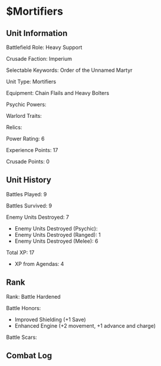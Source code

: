 $Mortifiers
====

Unit Information
----

Battlefield Role: Heavy Support

Crusade Faction: Imperium

Selectable Keywords: Order of the Unnamed Martyr

Unit Type: Mortifiers

Equipment: Chain Flails and Heavy Bolters

Psychic Powers:

Warlord Traits:

Relics:

Power Rating: 6

Experience Points: 17

Crusade Points: 0


Unit History
---
Battles Played: 9

Battles Survived: 9

Enemy Units Destroyed: 7
* Enemy Units Destroyed (Psychic):
* Enemy Units Destroyed (Ranged): 1
* Enemy Units Destroyed (Melee): 6

Total XP: 17
* XP from Agendas: 4

Rank
----
Rank: Battle Hardened

Battle Honors:
- Improved Shielding (+1 Save)
- Enhanced Engine (+2 movement, +1 advance and charge)

Battle Scars:


Combat Log
---
